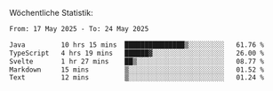 
Wöchentliche Statistik:
<!--START_SECTION:waka-->

```txt
From: 17 May 2025 - To: 24 May 2025

Java         10 hrs 15 mins  ███████████████▒░░░░░░░░░   61.76 %
TypeScript   4 hrs 19 mins   ██████▓░░░░░░░░░░░░░░░░░░   26.00 %
Svelte       1 hr 27 mins    ██▒░░░░░░░░░░░░░░░░░░░░░░   08.77 %
Markdown     15 mins         ▒░░░░░░░░░░░░░░░░░░░░░░░░   01.52 %
Text         12 mins         ▒░░░░░░░░░░░░░░░░░░░░░░░░   01.24 %
```

<!--END_SECTION:waka-->
